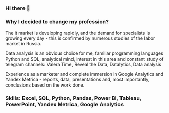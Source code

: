 ### Hi there 👋

### Why I decided to change my profession?

The it market is developing rapidly, and the demand for specialists is growing every day - this is confirmed by numerous studies of the labor market in Russia.

Data analysis is an obvious choice for me, familiar programming languages Python and SQL, analytical mind, interest in this area and constant study of telegram channels: Valera Time, Reveal the Data, Datalytics, Data analysis

Experience as a marketer and complete immersion in Google Analytics and Yandex Metrica - reports, data, presentations and, most importantly, conclusions based on the work done.

### Skills: Excel, SQL, Python, Pandas, Power BI, Tableau, PowerPoint, Yandex Metrica, Google Analytics



<!--
**goryachcom/goryachcom** is a ✨ _special_ ✨ repository because its `README.md` (this file) appears on your GitHub profile.

Here are some ideas to get you started:

- 🔭 I’m currently working on ...
- 🌱 I’m currently learning ...
- 👯 I’m looking to collaborate on ...
- 🤔 I’m looking for help with ...
- 💬 Ask me about ...
- 📫 How to reach me: ...
- 😄 Pronouns: ...
- ⚡ Fun fact: ...
-->
